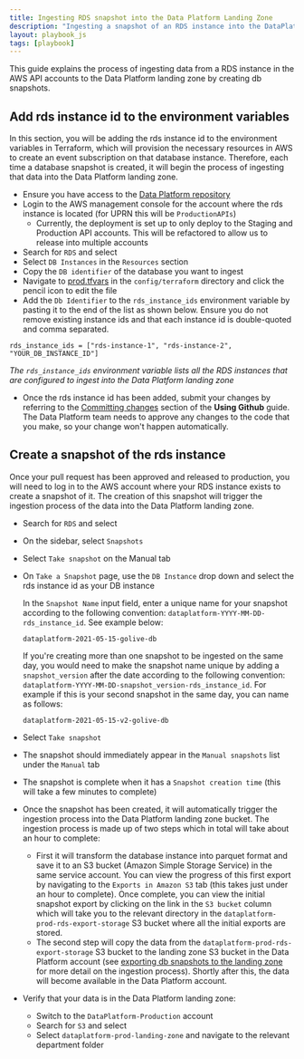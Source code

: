 ```yaml
---
title: Ingesting RDS snapshot into the Data Platform Landing Zone
description: "Ingesting a snapshot of an RDS instance into the DataPlatform landing zone"
layout: playbook_js
tags: [playbook]
---
```


This guide explains the process of ingesting data from a RDS instance in the AWS API accounts to the Data Platform landing zone by creating db snapshots.

## Add rds instance id to the environment variables

In this section, you will be adding the rds instance id to the environment variables in Terraform, which will provision the necessary resources in AWS to create an event subscription on that database instance. Therefore, each time a database snapshot is created, it will begin the process of ingesting that data into the Data Platform landing zone.

- Ensure you have access to the [Data Platform repository](https://github.com/LBHackney-IT/data-platform/)
- Login to the AWS management console for the account where the rds instance is located (for UPRN this will be `ProductionAPIs`)
  - Currently, the deployment is set up to only deploy to the Staging and Production API accounts. This will be refactored to allow us to release into multiple accounts
- Search for `RDS` and select
- Select `DB Instances` in the `Resources` section
- Copy the `DB identifier` of the database you want to ingest
- Navigate to [prod.tfvars](https://github.com/LBHackney-IT/Data-Platform/blob/main/terraform/config/prod.tfvars#L12) in the `config/terraform` directory and click the pencil icon to edit the file
- Add the `Db Identifier` to the `rds_instance_ids` environment variable by pasting it to the end of the list as shown below. Ensure you do not remove existing instance ids and that each instance id is double-quoted and comma separated.

```
rds_instance_ids = ["rds-instance-1", "rds-instance-2", "YOUR_DB_INSTANCE_ID"]
```

_The `rds_instance_ids` environment variable lists all the RDS instances that are configured to ingest into the Data Platform landing zone_

- Once the rds instance id has been added, submit your changes by referring to the [Committing changes][committing-changes] section of the **Using Github** guide.
  The Data Platform team needs to approve any changes to the code that you make, so your change won't happen automatically.

## Create a snapshot of the rds instance

Once your pull request has been approved and released to production, you will need to log in to the AWS account where your RDS instance exists to create a snapshot of it.
The creation of this snapshot will trigger the ingestion process of the data into the Data Platform landing zone.

- Search for `RDS` and select
- On the sidebar, select `Snapshots`
- Select `Take snapshot` on the Manual tab
- On `Take a Snapshot` page, use the `DB Instance` drop down and select the rds instance id as your DB instance

  In the `Snapshot Name` input field, enter a unique name for your snapshot according to the following convention: `dataplatform-YYYY-MM-DD-rds_instance_id`. See example below:

  ```
  dataplatform-2021-05-15-golive-db
  ```

  If you're creating more than one snapshot to be ingested on the same day, you would need to make the snapshot name unique by adding a `snapshot_version` after the date according to the following convention: `dataplatform-YYYY-MM-DD-snapshot_version-rds_instance_id`. For example if this is your second snapshot in the same day, you can name as follows:

  ```
  dataplatform-2021-05-15-v2-golive-db
  ```

- Select `Take snapshot`
- The snapshot should immediately appear in the `Manual snapshots` list under the `Manual` tab
- The snapshot is complete when it has a `Snapshot creation time` (this will take a few minutes to complete)
- Once the snapshot has been created, it will automatically trigger the ingestion process into the Data Platform landing zone bucket. The ingestion process is made up of two steps which in total will take about an hour to complete:
  - First it will transform the database instance into parquet format and save it to an S3 bucket (Amazon Simple Storage Service) in the same service account.
    You can view the progress of this first export by navigating to the `Exports in Amazon S3` tab (this takes just under an hour to complete).
    Once complete, you can view the initial snapshot export by clicking on the link in the `S3 bucket` column which will take you to the relevant directory in the `dataplatform-prod-rds-export-storage` S3 bucket where all the initial exports are stored.
  - The second step will copy the data from the `dataplatform-prod-rds-export-storage` S3 bucket to the landing zone S3 bucket in the Data Platform account (see [exporting db snapshots to the landing zone](http://playbook.hackney.gov.uk/Data-Platform-Playbook/docs/exporting-snapshot-to-landing-zone/) for more detail on the ingestion process). Shortly after this, the data will become available in the Data Platform account.
- Verify that your data is in the Data Platform landing zone:
  - Switch to the `DataPlatform-Production` account
  - Search for `S3` and select
  - Select `dataplatform-prod-landing-zone` and navigate to the relevant department folder

[committing-changes]: ../getting-set-up/using-github#committing-your-changes-to-the-data-platform-project
